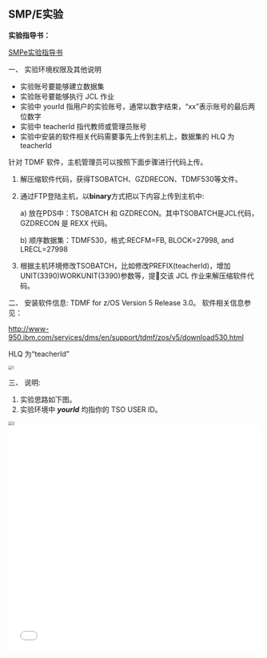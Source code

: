 ## SMP/E实验



**实验指导书：**

[SMPe实验指导书](/pdf/5.2-SMPe实验指导书.pdf)



一、 实验环境权限及其他说明

- 实验账号要能够建立数据集
- 实验账号要能够执行 JCL 作业
- 实验中 yourId 指用户的实验账号，通常以数字结束，“xx”表示账号的最后两位数字
- 实验中 teacherId 指代教师或管理员账号
- 实验中安装的软件相关代码需要事先上传到主机上，数据集的 HLQ 为 teacherId

针对 TDMF 软件，主机管理员可以按照下面步骤进行代码上传。

1. 解压缩软件代码，获得TSOBATCH、GZDRECON、TDMF530等文件。

2. 通过FTP登陆主机，以**binary**方式把以下内容上传到主机中:

     a) 放在PDS中：TSOBATCH 和 GZDRECON。其中TSOBATCH是JCL代码，GZDRECON 是 REXX 代码。

     b) 顺序数据集：TDMF530，格式:RECFM=FB, BLOCK=27998, and LRECL=27998

3. 根据主机环境修改TSOBATCH，比如修改PREFIX(teacherId)，增加UNIT(3390)WORKUNIT(3390)参数等，提􏰀交该 JCL 作业来解压缩软件代码。

二、 安装软件信息: TDMF for z/OS Version 5 Release 3.0。 软件相关信息参见：

http://www-950.ibm.com/services/dms/en/support/tdmf/zos/v5/download530.html

HLQ 为“teacherId”

<img src="/img/smp/intro/1.png" alt="1" style="zoom:50%;" />

三、 说明:

1. 实验思路如下图。
2. 实验环境中 ***yourId*** 均指你的 TSO USER ID。

<img src="/img/smp/intro/2.png" alt="2" style="zoom:50%;" />

<iframe 
    width="100%" 
    height="450" 
    src="/video/作业1视频.mp4" 
    scrolling="no" 
    border="0" 
    frameborder="no" 
    framespacing="0" 
    allowfullscreen="true">
    暂时不支持视频插入。
</iframe>



